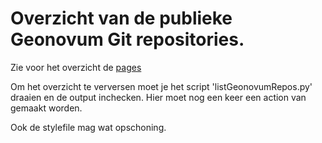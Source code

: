 # Overzicht van de publieke Geonovum Git repositories.

Zie voor het overzicht de [pages](https://geonovum.github.io/DashboardGit)

Om het overzicht te verversen moet je het script 'listGeonovumRepos.py' draaien
en de output inchecken. Hier moet nog een keer een action van gemaakt worden.

Ook de stylefile mag wat opschoning.
